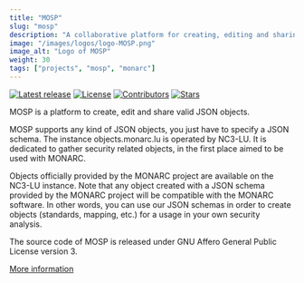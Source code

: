 ```yaml
---
title: "MOSP"
slug: "mosp"
description: "A collaborative platform for creating, editing and sharing validated JSON objects of any type."
image: "/images/logos/logo-MOSP.png"
image_alt: "Logo of MOSP"
weight: 30
tags: ["projects", "mosp", "monarc"]
---
```


[![Latest release](https://img.shields.io/github/release/NC3-LU/MOSP.svg?style=flat-square)](https://github.com/NC3-LU/MOSP/releases/latest)
[![License](https://img.shields.io/github/license/NC3-LU/MOSP.svg?style=flat-square)](https://www.gnu.org/licenses/agpl-3.0.html)
[![Contributors](https://img.shields.io/github/contributors/NC3-LU/MOSP.svg?style=flat-square)](https://github.com/NC3-LU/MOSP/graphs/contributors)
[![Stars](https://img.shields.io/github/stars/NC3-LU/MOSP.svg?style=flat-square)](https://github.com/NC3-LU/MOSP/stargazers)


MOSP is a platform to create, edit and share valid JSON objects.

MOSP supports any kind of JSON objects, you just have to specify a JSON schema.
The instance objects.monarc.lu is operated by NC3-LU.
It is dedicated to gather security related objects, in the first place aimed to be used with MONARC.

Objects officially provided by the MONARC project are available on the NC3-LU instance.
Note that any object created with a JSON schema provided by the MONARC project
will be compatible with the MONARC software.
In other words, you can use our JSON schemas in order to create objects
(standards, mapping, etc.) for a usage in your own security analysis.

The source code of MOSP is released under
GNU Affero General Public License version 3.

[More information](https://github.com/NC3-LU/MOSP)

